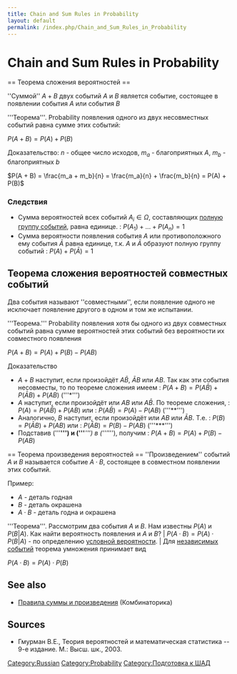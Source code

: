 ```yaml
---
title: Chain and Sum Rules in Probability
layout: default
permalink: /index.php/Chain_and_Sum_Rules_in_Probability
---
```


# Chain and Sum Rules in Probability

== Теорема сложения вероятностей == 

''Суммой'' $A + B$ двух событий $A$ и $B$ является событие, состоящее в появлении события $A$ или события $B$ 

'''Теорема'''. Probability появления одного из двух несовместных событий равна сумме этих событий:

$P(A + B) = P(A) + P(B)$

Доказательство:
$n$ - общее число исходов, $m_a$ - благоприятных $A$, $m_b$ - благоприятных $b$

$P(A + B) = \frac{m_a + m_b}{n} = \frac{m_a}{n} + \frac{m_b}{n} = P(A) + P(B)$


### Следствия
- Сумма вероятностей всех событий $A_i \in \Omega$, составляющих [полную группу событий](Probability#События_и_испытания), равна единице.
: $P(A_1) + ... + P(A_n) = 1$
- Сумма вероятности появления события $A$ или противоположного ему события $\bar{A}$ равна единице, т.к. $A$ и $\bar{A}$ образуют полную группу событий
: $P(A) + P(\bar{A}) = 1$


## Теорема сложения вероятностей совместных событий
Два события называют ''совместными'', если появление одного не исключает появление другого в одном и том же испытании.


'''Теорема.''' Probability появления хотя бы одного из двух совместных событий равна сумме вероятностей этих событий без вероятности их совместного появления 

$P(A + B) = P(A) + P(B) - P(AB)$

Доказательство
- $A + B$ наступит, если произойдёт $A\bar{B}$, $\bar{A}B$ или $AB$. Так как эти события несовместы, то по теореме сложения имеем
: $P(A + B) = P(A\bar{B}) + P(\bar{A}B) + P(AB)$ ('''*''')
- $A$ наступит, если произойдёт или $AB$ или $A\bar{B}$. По теореме сложения, 
: $P(A) = P(A\bar{B}) + P(AB)$ или
: $P(A\bar{B}) = P(A) - P(AB)$ ('''**''')
- Аналогично, $B$ наступит, если произойдёт или $AB$ или $\bar{A}B$. Т.е.
: $P(B) = P(\bar{A}B) + P(AB)$ или
: $P(\bar{A}B) = P(B) - P(AB)$ ('''***''')
- Подставив ('''**''') и ('''***''') в ('''*'''), получим 
: $P(A + B) = P(A) + P(B) - P(AB)$

== Теорема произведения вероятностей == 
''Произведением'' событий $A$ и $B$ называется событие $A \cdot B$, состоящее в совместном появлении этих событий. 

Пример:
- $A$ - деталь годная
- $B$ - деталь окрашена
- $A \cdot B$ - деталь годна и окрашена

'''Теорема'''. Рассмотрим два события $A$ и $B$. Нам известны $P(A)$ и $P(B| A)$. Как найти вероятность появления и $A$ и $B$?  |
$P(A \cdot B) = P(A) \cdot P(B |  A)$ - по определению [условной вероятности](Условная_вероятность).  |
Для [независимых событий](Independence) теорема умножения принимает вид 

$P(A \cdot B) = P(A) \cdot P(B)$

## See also
- [Правила суммы и произведения](Правила_суммы_и_произведения) (Комбинаторика)

## Sources
- Гмурман В.Е., Теория вероятностей и математическая статистика -- 9-е издание. М.: Высш. шк., 2003.

[Category:Russian](Category_Russian)
[Category:Probability](Category_Probability)
[Category:Подготовка к ШАД](Category_Подготовка_к_ШАД)